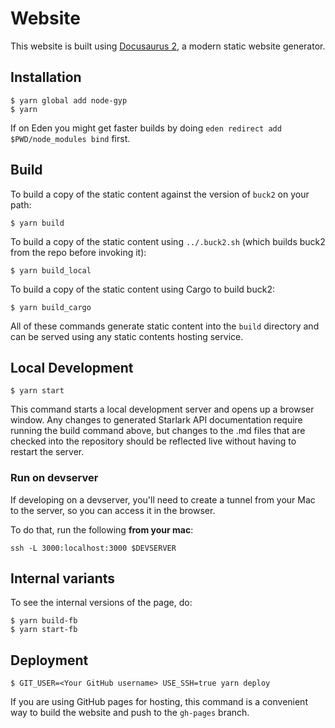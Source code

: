 # Website

This website is built using [Docusaurus 2](https://docusaurus.io/), a modern static website generator.

## Installation

```shell
$ yarn global add node-gyp
$ yarn
```

If on Eden you might get faster builds by doing `eden redirect add $PWD/node_modules bind` first.

## Build

To build a copy of the static content against the version of `buck2` on your path:

```shell
$ yarn build
```

To build a copy of the static content using `../.buck2.sh` (which builds buck2 from the repo before invoking it):

```shell
$ yarn build_local
```

To build a copy of the static content using Cargo to build buck2:
```shell
$ yarn build_cargo
```

All of these commands generate static content into the `build` directory and can be served using any static contents hosting service.

## Local Development

```shell
$ yarn start
```

This command starts a local development server and opens up a browser window. Any changes to generated Starlark API documentation require running the build command above, but changes to the .md files that are checked into the repository should be reflected live without having to restart the server.

### Run on devserver

If developing on a devserver, you'll need to create a tunnel from your Mac to the server, so you can access it in the browser.

To do that, run the following **from your mac**:
```
ssh -L 3000:localhost:3000 $DEVSERVER
```

## Internal variants

To see the internal versions of the page, do:

```shell
$ yarn build-fb
$ yarn start-fb
```

## Deployment

```shell
$ GIT_USER=<Your GitHub username> USE_SSH=true yarn deploy
```

If you are using GitHub pages for hosting, this command is a convenient way to build the website and push to the `gh-pages` branch.
